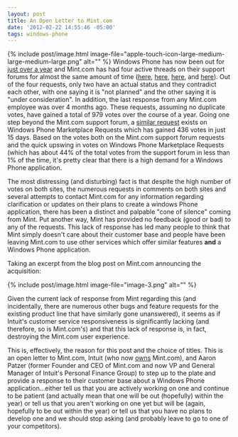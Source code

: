 ```yaml
---
layout: post
title: An Open Letter to Mint.com
date: '2012-02-22 14:55:46 -05:00'
tags: windows-phone
---
```


{% include post/image.html image-file="apple-touch-icon-large-medium-large-medium-large.png" alt="" %} Windows Phone has now been out for [just over a year](https://twitter.com/#!/joebelfiore/status/127869225787330560) and Mint.com has had four active threads on their support forums for almost the same amount of time ([here](http://satisfaction.mint.com/mint/topics/windows_phone_7-zfjtn), [here](http://satisfaction.mint.com/mint/topics/mint_app_for_windows_phone_7_when), [here](http://satisfaction.mint.com/mint/topics/where_is_the_wp7_app_update_please), and [here](http://satisfaction.mint.com/mint/topics/can_you_make_a_wp7_app_windows_phone_7)). Out of the four requests, only two have an actual status and they contradict each other, with one saying it is "not planned" and the other saying it is "under consideration". In addition, the last response from any Mint.com employee was over 4 months ago. These requests, assuming no duplicate votes, have gained a total of 979 votes over the course of a year. Going one step beyond the Mint.com support forum, a [similar request](https://wprequests.uservoice.com/forums/149122-application-requests/suggestions/2580091-mint) exists on Windows Phone Marketplace Requests which has gained 436 votes in just 15 days. Based on the votes both on the Mint.com support forum requests and the quick upswing in votes on Windows Phone Marketplace Requests (which has about 44% of the total votes from the support forum in less than 1% of the time, it's pretty clear that there is a high demand for a Windows Phone application.

The most distressing (and disturbing) fact is that despite the high number of votes on both sites, the numerous requests in comments on both sites and several attempts to contact Mint.com for any information regarding clarification or updates on their plans to create a windows Phone application, there has been a distinct and palpable "cone of silence" coming from Mint. Put another way, Mint has provided no feedback (good or bad) to any of the requests. This lack of response has led many people to think that Mint simply doesn't care about their customer base and people have been leaving Mint.com to use other services which offer similar features **and** a Windows Phone application.

Taking an excerpt from the blog post on Mint.com announcing the acquisition:

{% include post/image.html image-file="image-3.png" alt="" %}

Given the current lack of response from Mint regarding this (and incidentally, there are numerous other bugs and feature requests for the existing product line that have similarly gone unanswered), it seems as if Intuit's customer service responsiveness is significantly lacking (and therefore, so is Mint.com's) and that this lack of response is, in fact, destroying the Mint.com user experience. 

This is, effectively, the reason for this post and the choice of titles. This is an open letter to Mint.com, Intuit (who now [owns](http://www.mint.com/blog/updates/why-mint-com-plus-intuit-is-a-big-idea/) Mint.com), and Aaron Patzer (former Founder and CEO of Mint.com and now VP and General Manager of Intuit's Personal Finance Group) to step up to the plate and provide a response to their customer base about a Windows Phone application...either tell us that you are actively working on one and continue to be patient (and actually mean that one will be out (hopefully) within the year) or tell us that you aren't working on one yet but will be (again, hopefully to be out within the year) or tell us that you have no plans to develop one and we should stop asking (and probably leave to go to one of your competitors).

